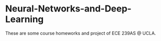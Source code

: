 # Neural-Networks-and-Deep-Learning
These are some course homeworks and project of ECE 239AS @ UCLA.
